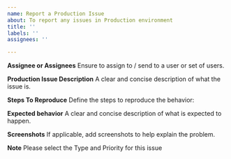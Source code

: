 ```yaml
---
name: Report a Production Issue
about: To report any issues in Production environment
title: ''
labels: ''
assignees: ''

---
```


**Assignee or Assignees**
Ensure to assign to / send to a user or set of users.

**Production Issue Description**
A clear and concise description of what the issue is.

**Steps To Reproduce**
Define the steps to reproduce the behavior:

**Expected behavior**
A clear and concise description of what is expected to happen.

**Screenshots**
If applicable, add screenshots to help explain the problem.

**Note**
Please select the Type and Priority for this issue
